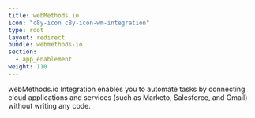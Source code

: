 ```yaml
---
title: webMethods.io
icon: "c8y-icon c8y-icon-wm-integration"
type: root
layout: redirect
bundle: webmethods-io
section:
  - app_enablement
weight: 110
---
```


webMethods.io Integration enables you to automate tasks by connecting cloud applications and services (such as Marketo, Salesforce, and Gmail) without writing any code.
